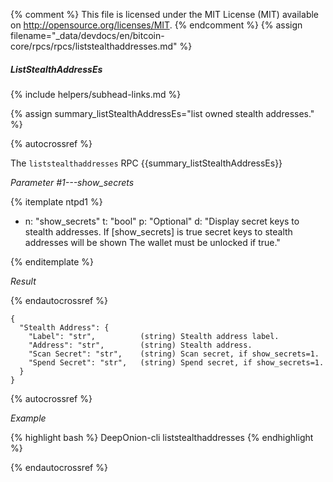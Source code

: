 {% comment %}
This file is licensed under the MIT License (MIT) available on
http://opensource.org/licenses/MIT.
{% endcomment %}
{% assign filename="_data/devdocs/en/bitcoin-core/rpcs/rpcs/liststealthaddresses.md" %}

##### ListStealthAddressEs
{% include helpers/subhead-links.md %}

{% assign summary_listStealthAddressEs="list owned stealth addresses." %}

{% autocrossref %}

The `liststealthaddresses` RPC {{summary_listStealthAddressEs}}

*Parameter #1---show_secrets*

{% itemplate ntpd1 %}
- n: "show_secrets"
  t: "bool"
  p: "Optional"
  d: "Display secret keys to stealth addresses.
       If [show_secrets] is true secret keys to stealth addresses will be shown 
       The wallet must be unlocked if true."

{% enditemplate %}

*Result*

{% endautocrossref %}

    {
      "Stealth Address": {
        "Label": "str",          (string) Stealth address label.
        "Address": "str",        (string) Stealth address.
        "Scan Secret": "str",    (string) Scan secret, if show_secrets=1.
        "Spend Secret": "str",   (string) Spend secret, if show_secrets=1.
      }
    }

{% autocrossref %}

*Example*

{% highlight bash %}
DeepOnion-cli liststealthaddresses
{% endhighlight %}

{% endautocrossref %}
